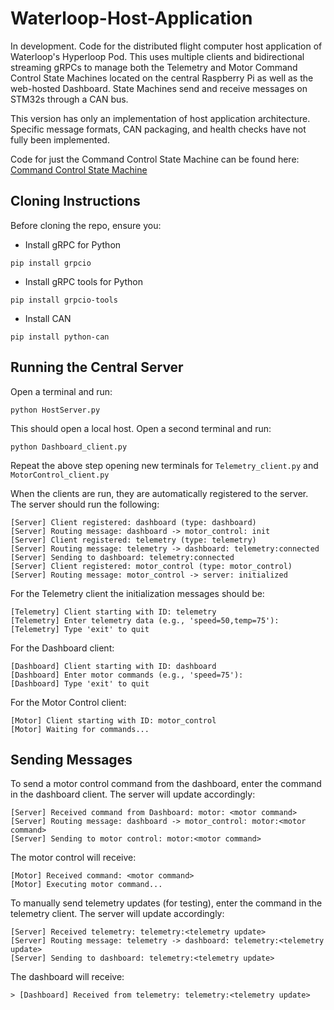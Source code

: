 # Waterloop-Host-Application
In development. Code for the distributed flight computer host application of Waterloop's Hyperloop Pod. This uses multiple clients and bidirectional streaming gRPCs to manage both the Telemetry and Motor Command Control State Machines located on the central Raspberry Pi as well as the web-hosted Dashboard. State Machines send and receive messages on STM32s through a CAN bus.

This version has only an implementation of host application architecture. Specific message formats, CAN packaging, and health checks have not fully been implemented.

Code for just the Command Control State Machine can be found here: [Command Control State Machine](https://github.com/sharisseji/Waterloop-Command-Control-State-Machine.git)

## Cloning Instructions
Before cloning the repo, ensure you:
- Install gRPC for Python
```
pip install grpcio
```
- Install gRPC tools for Python
```
pip install grpcio-tools
```
- Install CAN
```
pip install python-can
```
## Running the Central Server
Open a terminal and run:
```
python HostServer.py
```
This should open a local host. 
Open a second terminal and run:
```
python Dashboard_client.py
```
Repeat the above step opening new terminals for `Telemetry_client.py` and `MotorControl_client.py`

When the clients are run, they are automatically registered to the server. The server should run the following:
```
[Server] Client registered: dashboard (type: dashboard)
[Server] Routing message: dashboard -> motor_control: init
[Server] Client registered: telemetry (type: telemetry)
[Server] Routing message: telemetry -> dashboard: telemetry:connected
[Server] Sending to dashboard: telemetry:connected
[Server] Client registered: motor_control (type: motor_control)
[Server] Routing message: motor_control -> server: initialized
```

For the Telemetry client the initialization messages should be:
```
[Telemetry] Client starting with ID: telemetry
[Telemetry] Enter telemetry data (e.g., 'speed=50,temp=75'):
[Telemetry] Type 'exit' to quit
```
For the Dashboard client:
```
[Dashboard] Client starting with ID: dashboard
[Dashboard] Enter motor commands (e.g., 'speed=75'):
[Dashboard] Type 'exit' to quit
```
For the Motor Control client:
```
[Motor] Client starting with ID: motor_control
[Motor] Waiting for commands...
```
## Sending Messages ##
To send a motor control command from the dashboard, enter the command in the dashboard client. The server will update accordingly:
```
[Server] Received command from Dashboard: motor: <motor command>
[Server] Routing message: dashboard -> motor_control: motor:<motor command>
[Server] Sending to motor control: motor:<motor command>
```
The motor control will receive:
```
[Motor] Received command: <motor command>
[Motor] Executing motor command...
```

To manually send telemetry updates (for testing), enter the command in the telemetry client. The server will update accordingly:
```
[Server] Received telemetry: telemetry:<telemetry update>
[Server] Routing message: telemetry -> dashboard: telemetry:<telemetry update>
[Server] Sending to dashboard: telemetry:<telemetry update>
```
The dashboard will receive:
```
> [Dashboard] Received from telemetry: telemetry:<telemetry update>
```
